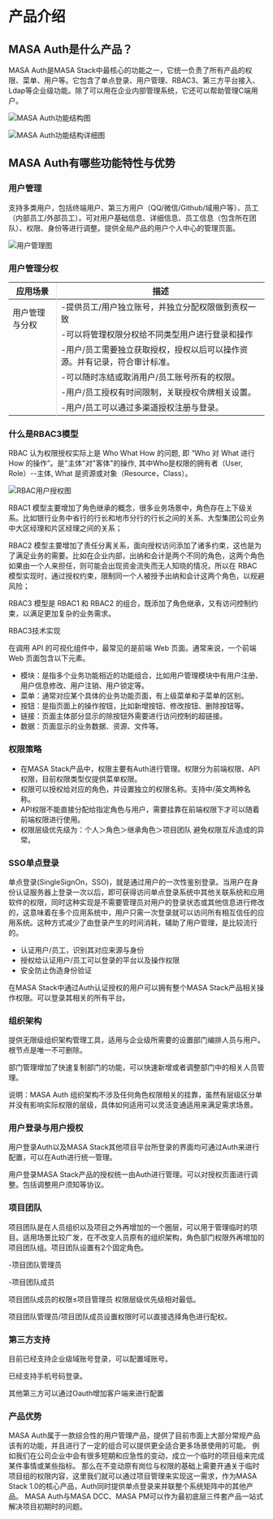 # 产品介绍

## MASA Auth是什么产品？

MASA Auth是MASA Stack中最核心的功能之一，它统一负责了所有产品的权限、菜单、用户等。它包含了单点登录、用户管理、RBAC3、第三方平台接入、Ldap等企业级功能。除了可以用在企业内部管理系统，它还可以帮助管理C端用户。

![MASA Auth功能结构图](https://cdn.masastack.com/stack/doc/auth/introduce/functional-structure.svg)

![MASA Auth功能结构详细图](https://cdn.masastack.com/stack/doc/auth/introduce/functional-structure-detail.svg)

## MASA Auth有哪些功能特性与优势

### 用户管理

支持多类用户，包括终端用户、第三方用户（QQ/微信/Github/域用户等）、员工（内部员工/外部员工）。可对用户基础信息、详细信息、员工信息（包含所在团队）、权限、身份等进行调整。提供全局产品的用户个人中心的管理页面。 

![用户管理图](https://cdn.masastack.com/stack/doc/auth/introduce/user-functional.svg)

### 用户管理分权

<div class="m-sheet m-sheet--outlined rounded theme--light mb-2">
    <div class="m-data-table m-data-table--fixed-height theme--light">
        <div class="m-data-table__wrapper">
            <table>
                <thead>
                    <tr>
 	                    <th style="border-right: thin solid rgba(0,0,0,.12);">应用场景</th>
 	                    <th>描述</th>
                    </tr>
                </thead>
                <tbody>
                    <tr>
 	                    <td rowspan="6" style="border-right: thin solid rgba(0,0,0,.12); vertical-align: text-top; padding-top: 13px;">用户管理与分权</td>
 	                    <td>-提供员工/用户独立账号，并独立分配权限做到责权一致</td>
                    </tr>
                    <tr>
 	                    <td>-可以将管理权限分权给不同类型用户进行登录和操作</td>
                    </tr>
                    <tr>
 	                    <td>-用户/员工需要独立获取授权，授权以后可以操作资源。并有记录，符合审计标准。</td>
                    </tr>
                    <tr>
 	                    <td>-可以随时冻结或取消用户/员工账号所有的权限。</td>
                    </tr>
                    <tr>
 	                    <td>-用户/员工授权有时间限制，关联授权令牌相关设置。</td>
                    </tr>
                    <tr>
 	                    <td>-用户/员工可以通过多渠道授权注册与登录。</td>
                    </tr>
                </tbody>
            </table>
        </div>
    </div>
</div>

### 什么是RBAC3模型

RBAC 认为权限授权实际上是 Who What How 的问题, 即 “Who 对 What 进行 How 的操作”。是"主体"对"客体"的操作, 其中Who是权限的拥有者（User, Role）--主体, What 是资源或对象（Resource，Class）。

![RBAC用户授权图](https://cdn.masastack.com/stack/doc/auth/introduce/rbac-user-auth.png)

RBAC1 模型主要增加了角色继承的概念，很多业务场景中，角色存在上下级关系。比如银行业务中省行的行长和地市分行的行长之间的关系、大型集团公司业务中大区经理和片区经理之间的关系；

RBAC2 模型主要增加了责任分离关系，面向授权访问添加了诸多约束，这也是为了满足业务的需要。比如在企业内部，出纳和会计是两个不同的角色，这两个角色如果由一个人来担任，则可能会出现资金流失而无人知晓的情况，所以在 RBAC 模型实现时，通过授权约束，限制同一个人被授予出纳和会计这两个角色，以规避风险；

RBAC3 模型是 RBAC1 和 RBAC2 的组合，既添加了角色继承，又有访问控制约束，以满足更加复杂的业务需求。

RBAC3技术实现

在调用 API 的可视化组件中，最常见的是前端 Web 页面。通常来说，一个前端 Web 页面包含以下元素。

* 模块：是指多个业务功能相近的功能组合，比如用户管理模块中有用户注册、用户信息修改、用户注销、用户锁定等。
* 菜单：通常对应某个具体的业务功能页面，有上级菜单和子菜单的区别。
* 按钮：是指页面上的操作按钮，比如新增按钮、修改按钮、删除按钮等。
* 链接：页面主体部分显示的除按钮外需要进行访问控制的超链接。
* 数据：页面显示的业务数据、资源、文件等。

### 权限策略

* 在MASA Stack产品中，权限主要有Auth进行管理。权限分为前端权限、API权限，目前权限类型仅提供菜单权限。
* 权限可以授权给对应的角色，并设置独立的权限名称。支持中/英文两种名称。
* API权限不能直接分配给指定角色与用户，需要挂靠在前端权限下才可以随着前端权限进行使用。
* 权限层级优先级为：个人＞角色＞继承角色＞项目团队 避免权限互斥造成的异常。

### SSO单点登录

单点登录(SingleSignOn，SSO)，就是通过用户的一次性鉴别登录。当用户在身份认证服务器上登录一次以后，即可获得访问单点登录系统中其他关联系统和应用软件的权限，同时这种实现是不需要管理员对用户的登录状态或其他信息进行修改的，这意味着在多个应用系统中，用户只需一次登录就可以访问所有相互信任的应用系统。这种方式减少了由登录产生的时间消耗，辅助了用户管理，是比较流行的。	

* 认证用户/员工，识别其对应来源与身份
* 授权给认证用户/员工可以登录的平台以及操作权限
* 安全防止伪造身份验证

在MASA Stack中通过Auth认证授权的用户可以拥有整个MASA Stack产品相关操作权限。可以登录其相关的所有平台。

### 组织架构

提供无限级组织架构管理工具，适用与企业级所需要的设置部门编排人员与用户。根节点是唯一不可删除。

部门管理增加了快速复制部门的功能，可以快速新增或者调整部门中的相关人员管理。

说明：MASA Auth 组织架构不涉及任何角色权限相关的挂靠，虽然有层级区分单并没有影响实际权限的层级，具体如何适用可以灵活变通适用来满足需求场景。

### 用户登录与用户授权

用户登录Auth以及MASA Stack其他项目平台所登录的界面均可通过Auth来进行配置，可以在Auth进行统一管理。

用户登录MASA Stack产品的授权统一由Auth进行管理。可以对授权页面进行调整。包括调整用户须知等协议。

### 项目团队

项目团队是在人员组织以及项目之外再增加的一个圈层，可以用于管理临时的项目。适用场景比较广发，在不改变人员原有的组织架构，角色部门权限外再增加的项目团队组。项目团队设置有2个固定角色。

-项目团队管理员

-项目团队成员

项目团队成员的权限≤项目管理员 权限层级优先级相对最低。

项目团队管理员/项目团队成员设置权限时可以直接选择角色进行配权。

### 第三方支持

目前已经支持企业级域账号登录，可以配置域账号。

已经支持手机号码登录。

其他第三方可以通过Oauth增加客户端来进行配置

### 产品优势

MASA Auth属于一款综合性的用户管理产品，提供了目前市面上大部分常规产品该有的功能，并且进行了一定的组合可以提供更全适合更多场景使用的可能。
例如我们在公司企业中会有很多短期和应急性的变动，成立一个临时的项目组来完成某件事情或某些指标。
那么在不变动原有岗位与权限的基础上需要开通关于临时项目组的权限内容，这里我们就可以通过项目管理来实现这一需求，作为MASA Stack 1.0的核心产品，Auth同时提供单点登录来并联整个系统矩阵中的其他产品。 
MASA Auth与MASA DCC、MASA PM可以作为最初底层三件套产品一站式解决项目初期时的问题。
